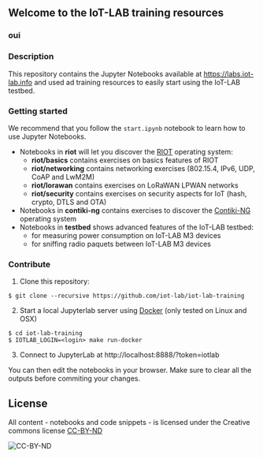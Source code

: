 ## Welcome to the IoT-LAB training resources
### oui
### Description

This repository contains the Jupyter Notebooks available at
https://labs.iot-lab.info and used ad training resources to easily start using
the IoT-LAB testbed.

### Getting started

We recommend that you follow the `start.ipynb` notebook to learn how to use
Jupyter Notebooks.

- Notebooks in **riot** will let you discover the [RIOT](https://riot-os.org)
  operating system:
  - **riot/basics** contains exercises on basics features of RIOT
  - **riot/networking** contains networking exercises (802.15.4, IPv6, UDP, CoAP
    and LwM2M)
  - **riot/lorawan** contains exercises on LoRaWAN LPWAN networks
  - **riot/security** contains exercises on security aspects for IoT (hash,
    crypto, DTLS and OTA)
- Notebooks in **contiki-ng** contains exercises to discover the
  [Contiki-NG](https://www.contiki-ng.org/) operating system
- Notebooks in **testbed** shows advanced features of the IoT-LAB testbed:
  - for measuring power consumption on IoT-LAB M3 devices
  - for sniffing radio paquets between IoT-LAB M3 devices

### Contribute

1. Clone this repository:

  ```
  $ git clone --recursive https://github.com/iot-lab/iot-lab-training
  ```

2. Start a local Jupyterlab server using [Docker](https://www.docker.com/)
  (only tested on Linux and OSX)

  ```
  $ cd iot-lab-training
  $ IOTLAB_LOGIN=<login> make run-docker
  ```

3. Connect to JupyterLab at http://localhost:8888/?token=iotlab

You can then edit the notebooks in your browser. Make sure to clear all the
outputs before commiting your changes.

## License

All content - notebooks and code snippets - is licensed under the Creative commons license
[CC-BY-ND](https://creativecommons.org/licenses/by-nd/4.0/)

![CC-BY-ND](https://mirrors.creativecommons.org/presskit/buttons/80x15/png/by-nd.png)

